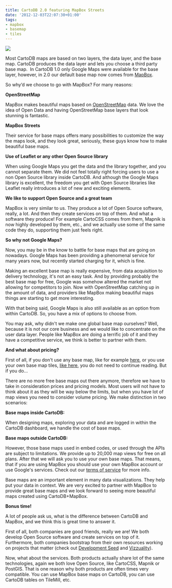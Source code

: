 ```yaml
---
title: CartoDB 2.0 featuring MapBox Streets
date: '2012-12-03T22:07:30+01:00'
tags:
- mapbox
- basemap
- tiles
---
```


<img src="http://cartodb.s3.amazonaws.com/tumblr/posts/mapbox_streets.png"/>

Most CartoDB maps are based on two layers, the data layer, and the base map. CartoDB produces the data layer and lets you choose a third party base map.  In CartoDB 1.0 only Google Maps were available for the base layer, however, in 2.0 our default base map now comes from <a href="http://mapbox.com/">MapBox</a>.

So why’d we choose to go with MapBox? For many reasons:

**OpenStreetMap**

MapBox makes beautiful maps based on <a href="http://www.openstreetmap.org/">OpenStreetMap</a> data. We love the idea of Open Data and having OpenStreetMap base layers that look stunning is fantastic.

**MapBox Streets**

Their service for base maps offers many possibilities to customize the way the maps look, and they look great, seriously, these guys know how to make beautiful base maps.

**Use of Leaflet or any other Open Source library**

When using Google Maps you get the data and the library together, and you cannot separate them. We did not feel totally right forcing users to use a non Open Source library inside CartoDB. And although the Google Maps library is excellent, the freedom you get with Open Source libraries like Leaflet really introduces a lot of new and exciting elements.

**We like to support Open Source and a great team**

MapBox is very similar to us. They produce a lot of Open Source software, really, a lot. And then they create services on top of them. And what a software they produce! For example CartoCSS comes from them, Mapnik is now highly developed by them, etc., and we actually use some of the same code they do, supporting them just feels right.

**So why not Google Maps?**

Now, you may be in the know to battle for base maps that are going on nowadays. Google Maps has been providing a phenomenal service for many years now, but recently started charging for it, which is fine. 

Making an excellent base map is really expensive, from data acquisition to delivery technology, it's not an easy task. And by providing probably the best base map for free, Google was somehow altered the market not allowing for competitors to join. Now with OpenStreetMap catching up in the amount of data, and providers like MapBox making beautiful maps things are starting to get more interesting.

With that being said, Google Maps is also still available as an option from within CartoDB. So, you have a mix of options to choose from. 

You may ask, why didn't we make one global base map ourselves? Well, because it is not our core business and we would like to concentrate on the user data layer. People like MapBox are doing a terrific job of it and they have a competitive service, we think is better to partner with them.

**And what about pricing?**

First of all, if you don't use any base map, like for example <a href="http://viz2.cartodb.com/tables/nyc_subway_entrance_/embed_map?title=false&amp;description=true&amp;search=false&amp;shareable=false&amp;sql=&amp;sw_lat=40.53676418550201&amp;sw_lon=-74.7454833984375&amp;ne_lat=40.91973905106219&amp;ne_lon=-73.125">here</a>, or you use your own base map tiles, <a href="http://dl.dropbox.com/u/580074/erepoublic/xavier.html" target="_blank">like here</a>, you do not need to continue reading. But if you do…

There are no more free base maps out there anymore, therefore we have to take in consideration prices and pricing models. Most users will not have to think about it as they will be way below the limits, but when you have lot of map views you need to consider volume pricing. We make distinction in two scenarios:

**Base maps inside CartoDB:**

When designing maps, exploring your data and are logged in within the CartoDB dashboard, we handle the cost of base maps.

**Base maps outside CartoDB:**

However, those base maps used in embed codes, or used through the APIs are subject to limitations. We provide up to 20,000 map views for free on all plans. After that we will ask you to use your own base maps. That means, that if you are using MapBox you should use your own MapBox account or use Google's services. Check out our <a href="http://cartodb.com/terms#base_maps">terms of service</a> for more info.

Base maps are an important element in many data visualizations. They help put your data in context. We are very excited to partner with MapBox to provide great base maps and we look forward to seeing more beautiful maps created using CartoDB+MapBox.

**Bonus time!**

A lot of people ask us, what is the difference between CartoDB and MapBox, and we think this is great time to answer it.

First of all, both companies are good friends, really we are! We both develop Open Source software and create services on top of it. Furthermore, both companies bootstrap from their own resources working on projects that matter (check out <a href="http://developmentseed.org/">Development Seed</a> and <a href="http://www.vizzuality.com/">Vizzuality</a>).

Now, what about the services. Both products actually share lot of the same technologies, again we both love Open Source, like CartoCSS, Mapnik or PostGIS. That is one reason why both products are often times very compatible. You can use MapBox base maps on CartoDB, you can use CartoDB tables on TileMill, etc.
